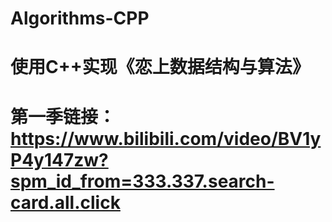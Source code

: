 # Algorithms-CPP
# 使用C++实现《恋上数据结构与算法》
# 第一季链接：https://www.bilibili.com/video/BV1yP4y147zw?spm_id_from=333.337.search-card.all.click
